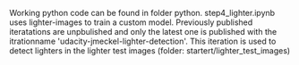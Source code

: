 Working python code can be found in folder python.
step4_lighter.ipynb uses lighter-images to train a custom model. Previously published iteratations are unpbulished and only the latest one is published with the itrationname 'udacity-jmeckel-lighter-detection'. 
This iteration is used to detect lighters in the lighter test images (folder: startert/lighter_test_images)